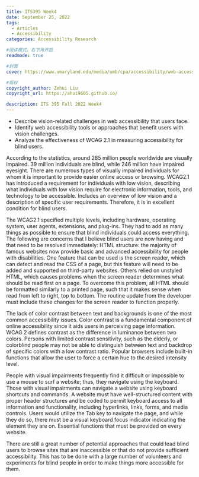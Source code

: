 ```yaml
---
title: ITS395 Week4
date: September 25, 2022
tags:
  - Articles
  - Accessibility
categories: Accessibility Research

#阅读模式，右下角开启
readmode: true

#封面
cover: https://www.umaryland.edu/media/umb/cpa/accessibility/web-accessibility-page/accessibility.jpg

#版权
copyright_author: Zehui Liu
copyright_url: https://ahui9605.github.io/

description: ITS 395 Fall 2022 Week4
---
```


- Describe vision-related challenges in web accessibility that users face.
- Identify web accessibility tools or approaches that benefit users with vision challenges.
- Analyze the effectiveness of WCAG 2.1 in measuring accessibility for blind users.

According to the statistics, around 285 million people worldwide are visually impaired. 39 million individuals are blind, while 246 million have impaired eyesight. There are numerous types of visually impaired individuals for whom it is important to provide easier online access or browsing. WCAG2.1 has introduced a requirement for individuals with low vision, describing what individuals with low vision require for electronic information, tools, and technology to be accessible. Includes an overview of low vision and a description of specific user requirements. Therefore, it is in excellent condition for blind users.

The WCAG2.1 specified multiple levels, including hardware, operating system, user agents, extensions, and plug-ins. They had to add as many things as possible to ensure that blind individuals could access everything. The following are concerns that I believe blind users are now having and that need to be resolved immediately:
HTML structure: the majority of famous websites now provide basic and advanced accessibility for people with disabilities. One feature that can be used is the screen reader, which can detect and read the CSS of a page, but this feature will need to be added and supported on third-party websites. Others relied on unstyled HTML, which causes problems when the screen reader determines what should be read first on a page. To overcome this problem, all HTML should be formatted similarly to a printed page, such that it makes sense when read from left to right, top to bottom. The routine update from the developer must include these changes for the screen reader to function properly.

The lack of color contrast between text and backgrounds is one of the most common accessibility issues. Color contrast is a fundamental component of online accessibility since it aids users in perceiving page information. WCAG 2 defines contrast as the difference in luminance between two colors. Persons with limited contrast sensitivity, such as the elderly, or colorblind people may not be able to distinguish between text and backdrop of specific colors with a low contrast ratio. Popular browsers include built-in functions that allow the user to force a certain hue to the desired intensity level.

People with visual impairments frequently find it difficult or impossible to use a mouse to surf a website; thus, they navigate using the keyboard. Those with visual impairments can navigate a website using keyboard shortcuts and commands. A website must have well-structured content with proper header structures and be coded to permit keyboard access to all information and functionality, including hyperlinks, links, forms, and media controls. Users would utilize the Tab key to navigate the page, and while they do so, there must be a visual keyboard focus indicator indicating the element they are on. Essential functions that must be provided on every website.

There are still a great number of potential approaches that could lead blind users to browse sites that are inaccessible or that do not provide sufficient accessibility. This has to be done with a large number of volunteers and experiments for blind people in order to make things more accessible for them.
